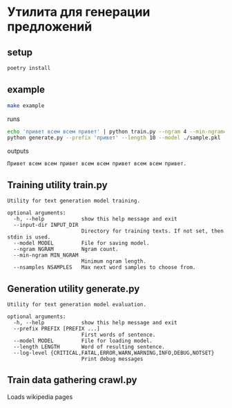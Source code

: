 # Утилита для генерации предложений

## setup
```bash
poetry install
```

## example
```bash
make example
```
runs
```bash
echo 'привет всем всем привет' | python train.py --ngram 4 --min-ngram=1 --model ./sample.pkl
python generate.py --prefix 'привет' --length 10 --model ./sample.pkl
```
outputs
```
Привет всем всем привет всем всем привет всем всем привет.
```

## Training utility train.py
```
Utility for text generation model training.

optional arguments:
  -h, --help            show this help message and exit
  --input-dir INPUT_DIR
                        Directory for training texts. If not set, then stdin is used.
  --model MODEL         File for saving model.
  --ngram NGRAM         Ngram count.
  --min-ngram MIN_NGRAM
                        Minimum ngram length.
  --nsamples NSAMPLES   Max next word samples to choose from.
```

## Generation utility generate.py
```
Utility for text generation model evaluation.

optional arguments:
  -h, --help            show this help message and exit
  --prefix PREFIX [PREFIX ...]
                        First words of sentence.
  --model MODEL         File for loading model.
  --length LENGTH       Word of resulting sentence.
  --log-level {CRITICAL,FATAL,ERROR,WARN,WARNING,INFO,DEBUG,NOTSET}
                        Print debug messages
```

## Train data gathering crawl.py
Loads wikipedia pages
